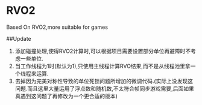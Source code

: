 # RVO2
Based On RVO2,more suitable for games

##Update
1. 添加碰撞处理,使得RVO2计算时,可以根据项目需要设置部分单位再避障时不考虑一些单位.    
2. 当工作线程为1时(默认为1),只使用主线程计算RVO结果,而不是从线程池里拿一个线程来运算.
3. 去掉因为完美对称性导致的单位死锁问题所增加的微调代码.(实际上没发现这问题.而且这里大量运用了浮点数和随机数,不太符合帧同步游戏需要,后面如果真遇到这问题了再修改为一个更合适的版本)
